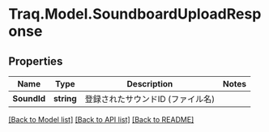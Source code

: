 # Traq.Model.SoundboardUploadResponse

## Properties

Name | Type | Description | Notes
------------ | ------------- | ------------- | -------------
**SoundId** | **string** | 登録されたサウンドID (ファイル名) | 

[[Back to Model list]](../README.md#documentation-for-models) [[Back to API list]](../README.md#documentation-for-api-endpoints) [[Back to README]](../README.md)

